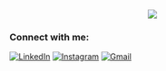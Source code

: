 

<!--
### Hi there 👋
**Spiritman021/Spiritman021** is a ✨ _special_ ✨ repository because its `README.md` (this file) appears on your GitHub profile.

Here are some ideas to get you started:

- 🔭 I’m currently working on ...
- 🌱 I’m currently learning ...
- 👯 I’m looking to collaborate on ...
- 🤔 I’m looking for help with ...
- 💬 Ask me about ...
- 📫 How to reach me: ...
- 😄 Pronouns: ...
- ⚡ Fun fact: ...
-->
<h3 align="center"> <img src="https://readme-typing-svg.herokuapp.com?font=Merriweather+Sans&size=35&duration=3000&pause=2500&color=D2B400&center=true&vCenter=true&width=435&lines=Hi%2C+myself+Vishal+Anand" /> </h3>

<h3 align="left">Connect with me:</h3>
<div align="left">
  <a href="https://www.linkedin.com/in/me-vishal-anand/"><img alt="LinkedIn" src="https://img.shields.io/badge/linkedin-%230077B5.svg?style=for-the-badge&logo=linkedin&logoColor=white"/></a>
     <a href="https://www.instagram.com/2.82842712/"><img alt="Instagram" src="https://img.shields.io/badge/Instagram-E4405F?style=for-the-badge&logo=instagram&logoColor=white"/></a>
  <a href="mailto:karnvishal021@gmail.com"><img alt="Gmail" src="https://img.shields.io/badge/Gmail-D14836?style=for-the-badge&logo=gmail&logoColor=white"/></a>

 
